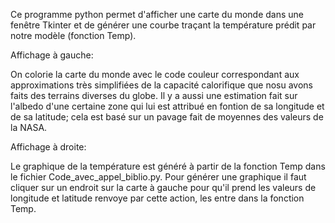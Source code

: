 Ce programme python permet d'afficher une carte du monde dans une fenêtre Tkinter et de générer une courbe traçant la température prédit par notre modèle (fonction Temp).

Affichage à gauche:

On colorie la carte du monde avec le code couleur correspondant aux approximations très simplifiées de la capacité calorifique que nosu avons faits des terrains diverses du globe.
Il y a aussi une estimation fait sur l'albedo d'une certaine zone qui lui est attribué en fontion de sa longitude et de sa latitude; cela est basé sur un pavage fait de moyennes des valeurs de la NASA.

Affichage à droite:

Le graphique de la température est généré à partir de la fonction Temp dans le fichier Code_avec_appel_biblio.py. Pour générer une graphique il faut cliquer sur un endroit sur la carte à gauche pour qu'il prend les valeurs de longitude et latitude renvoye par cette action, les entre dans la fonction Temp.

